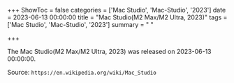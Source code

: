 +++
ShowToc = false
categories = ['Mac Studio', 'Mac-Studio', '2023']
date = 2023-06-13 00:00:00
title = "Mac Studio(M2 Max/M2 Ultra, 2023)"
tags = ['Mac Studio', 'Mac-Studio', '2023']
summary = " "

+++

The Mac Studio(M2 Max/M2 Ultra, 2023) was released on 2023-06-13 00:00:00.

Source: `https://en.wikipedia.org/wiki/Mac_Studio`


